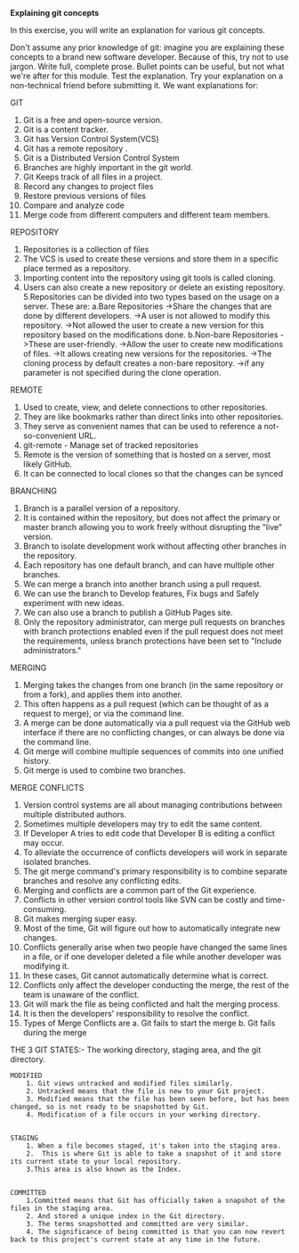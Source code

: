 **Explaining git concepts**

In this exercise, you will write an explanation for various git concepts.

Don't assume any prior knowledge of git: imagine you are explaining these concepts to a brand new software developer. Because of this, try not to use jargon.
Write full, complete prose. Bullet points can be useful, but not what we're after for this module.
Test the explanation. Try your explanation on a non-technical friend before submitting it.
We want explanations for:

GIT

1. Git is a free and open-source version.
2. Git is a content tracker. 
3. Git has Version Control System(VCS) 
4. Git has a remote repository .
5. Git is a Distributed Version Control System
6. Branches are highly important in the git world. 
7. Git Keeps track of all files in a project.
8. Record any changes to project files
9. Restore previous versions of files
10. Compare and analyze code
11. Merge code from different computers and different team members.


REPOSITORY

1. Repositories is a collection of files 
2. The VCS is used to create these versions and store them in a specific place termed as a repository.
3. Importing content into the repository using git tools is called cloning.
4. Users can also create a new repository or delete an existing repository.
5.Repositories can be divided into two types based on the usage on a server. These are:
	a.Bare Repositories
		->Share the changes that are done by different developers.
 		->A user is not allowed to modify this repository.
		->Not allowed the user to create a new version for this repository based on the modifications done.
	b.Non-bare Repositories
		->These are user-friendly.
		->Allow the user to create new modifications of files.
		->It allows creating new versions for the repositories. 
 		->The cloning process by default creates a non-bare repository.
		->if any parameter is not specified during the clone operation.


REMOTE

1. Used to create, view, and delete connections to other repositories.
2. They are like bookmarks rather than direct links into other repositories.
3. They serve as convenient names that can be used to reference a not-so-convenient URL.
4. git-remote - Manage set of tracked repositories
5. Remote is the version of something that is hosted on a server, most likely GitHub. 
6. It can be connected to local clones so that the changes can be synced


BRANCHING

1. Branch is a parallel version of a repository.
2. It is contained within the repository, but does not affect the primary or master branch allowing you to work freely without disrupting the "live" version.
3. Branch to isolate development work without affecting other branches in the repository. 
4. Each repository has one default branch, and can have multiple other branches. 
5. We can merge a branch into another branch using a pull request.
6. We can use the branch to Develop features, Fix bugs and
Safely experiment with new ideas.
7. We can also use a branch to publish a GitHub Pages site.
8. Only the repository administrator, can merge pull requests on branches with branch protections enabled even if the pull request does not meet the requirements, unless branch protections have been set to "Include administrators."

MERGING

1. Merging takes the changes from one branch (in the same repository or from a fork), and applies them into another.
2. This often happens as a pull request (which can be thought of as a request to merge), or via the command line. 
3. A merge can be done automatically via a pull request via the GitHub web interface if there are no conflicting changes, or can always be done via the command line.
4. Git merge will combine multiple sequences of commits into one unified history.
5. Git merge is used to combine two branches.

MERGE CONFLICTS

1. Version control systems are all about managing contributions between multiple distributed authors.
2. Sometimes multiple developers may try to edit the same content.
3. If Developer A tries to edit code that Developer B is editing a conflict may occur.
4. To alleviate the occurrence of conflicts developers will work in separate isolated branches.
5. The git merge command's primary responsibility is to combine separate branches and resolve any conflicting edits.
6. Merging and conflicts are a common part of the Git experience.
7. Conflicts in other version control tools like SVN can be costly and time-consuming.
8. Git makes merging super easy. 
9. Most of the time, Git will figure out how to automatically integrate new changes.
10. Conflicts generally arise when two people have changed the same lines in a file, or if one developer deleted a file while another developer was modifying it.
11. In these cases, Git cannot automatically determine what is correct. 
12. Conflicts only affect the developer conducting the merge, the rest of the team is unaware of the conflict. 
13. Git will mark the file as being conflicted and halt the merging process.
14. It is then the developers' responsibility to resolve the conflict.
15. Types of Merge Conflicts are
	a. Git fails to start the merge
	b. Git fails during the merge


THE 3 GIT STATES:-
    The working directory, staging area, and the git directory.
    
    
	MODIFIED
		1. Git views untracked and modified files similarly. 
		2. Untracked means that the file is new to your Git project.
		3. Modified means that the file has been seen before, but has been changed, so is not ready to be snapshotted by Git.
		4. Modification of a file occurs in your working directory.
		
		
	STAGING
		1. When a file becomes staged, it's taken into the staging area.
		2.  This is where Git is able to take a snapshot of it and store its current state to your local repository.
		3.This area is also known as the Index.
		
		
	COMMITTED
		1.Committed means that Git has officially taken a snapshot of the files in the staging area.
		2. And stored a unique index in the Git directory.
		3. The terms snapshotted and committed are very similar. 
		4. The significance of being committed is that you can now revert back to this project's current state at any time in the future.
